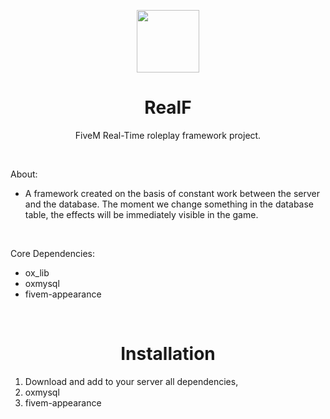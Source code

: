 <p align="center">
<img align="center" width="100" height="100" src="https://media.discordapp.net/attachments/797836843936645160/1303026147407298600/realf-logo.png?ex=672a412a&is=6728efaa&hm=29ef59983625362b1deb6d539eb144b9f9540a7f97cdb80431caf2e59b7e935a&=&format=webp&quality=lossless">
</p>
<h1 align="center">RealF</h1>
<p align="center">FiveM Real-Time roleplay framework project.</p>
<br>
<p>About:</p>
<ul>
  <li>A framework created on the basis of constant work between the server and the database. The moment we change something in the database table, the effects will be immediately visible in the game.</li>
</ul>
<br>
<p>Core Dependencies:</p>
<ul>
  <li>ox_lib</li>
  <li>oxmysql</li>
  <li>fivem-appearance</li>
</ul>
<br>
<h1 align="center">Installation</h1>
<ol>
  <li>Download and add to your server all dependencies,</li>
  <li>oxmysql</li>
  <li>fivem-appearance</li>
</ol>
